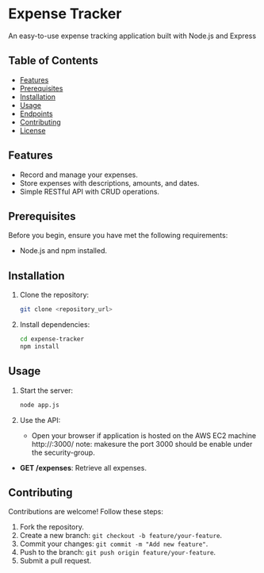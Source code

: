 # Expense Tracker

An easy-to-use expense tracking application built with Node.js and Express
## Table of Contents
- [Features](#features)
- [Prerequisites](#prerequisites)
- [Installation](#installation)
- [Usage](#usage)
- [Endpoints](#endpoints)
- [Contributing](#contributing)
- [License](#license)

## Features
- Record and manage your expenses.
- Store expenses with descriptions, amounts, and dates.
- Simple RESTful API with CRUD operations.

## Prerequisites
Before you begin, ensure you have met the following requirements:
- Node.js and npm installed.
  
## Installation
1. Clone the repository:

    ```bash
    git clone <repository_url>
    ```

2. Install dependencies:

    ```bash
    cd expense-tracker
    npm install
    ```

## Usage
1. Start the server:

    ```bash
    node app.js
    ```

2. Use the API:
   - Open your browser  if application is hosted on the AWS EC2 machine http://<DNS-name>:3000/
     note: makesure the port 3000 should be enable under the security-group.
- **GET /expenses**: Retrieve all expenses.

## Contributing
Contributions are welcome! Follow these steps:
1. Fork the repository.
2. Create a new branch: `git checkout -b feature/your-feature`.
3. Commit your changes: `git commit -m "Add new feature"`.
4. Push to the branch: `git push origin feature/your-feature`.
5. Submit a pull request.
